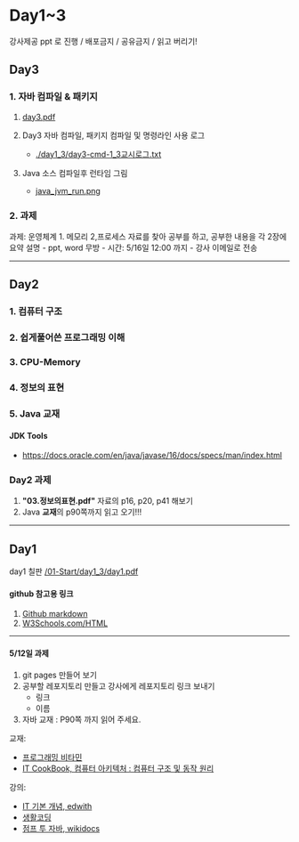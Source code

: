 # Day1~3

강사제공 ppt 로 진행 / 배포금지 / 공유금지 / 읽고 버리기!

## Day3

### 1. 자바 컴파일 & 패키지

1. [day3.pdf](./day1_3/day3.pdf)
2. Day3 자바 컴파일, 패키지 컴파일 및 명령라인 사용 로그
   - [./day1_3/day3-cmd-1_3교시로그.txt](./day1_3/day3-cmd-1_3교시로그.txt)

3. Java 소스 컴파일후 런타임 그림
   - [java_jvm_run.png](./day1_3/java_jvm_run.png)


### 2. 과제

과제:  운영체계 1. 메모리 2,프로세스 자료를 찾아 공부를 하고, 공부한 내용을 각 2장에 요약 설명
    - ppt, word 무방
    - 시간: 5/16일 12:00 까지
    - 강사 이메일로 전송


---

## Day2

### 1. 컴퓨터 구조
### 2. 쉽게풀어쓴 프로그래밍 이해
### 3. CPU-Memory
### 4. 정보의 표현

### 5. Java 교재

#### JDK Tools

- https://docs.oracle.com/en/java/javase/16/docs/specs/man/index.html


### Day2 과제

1. **"03.정보의표현.pdf"** 자료의 p16, p20, p41 해보기
2. Java **교재**의 p90쪽까지 읽고 오기!!!


---

##  Day1

day1 칠판 [/01-Start/day1_3/day1.pdf](https://github.com/qkboo/lecture_fullstack2021/blob/master/01-Start/day1_3/day1.pdf)


#### github 참고용 링크

1. [Github markdown](https://guides.github.com/features/mastering-markdown/)
2. [W3Schools.com/HTML](https://www.w3schools.com/html/)

---
#### 5/12일 과제

1. git pages 만들어 보기
2. 공부할 레포지토리 만들고 강사에게 레포지토리 링크 보내기
   - 링크
   - 이름
3. 자바 교재 : P90쪽 까지 읽어 주세요.



교재:

- [프로그래밍 비타민](https://www.hanbit.co.kr/store/books/look.php?p_code=B2841228031)
- [IT CookBook, 컴퓨터 아키텍처 : 컴퓨터 구조 및 동작 원리](https://www.hanbit.co.kr/search/search_list.html?keyword=it%20cookbook,%20초보&ptype=B#)

강의:
 - [IT 기본 개념, edwith](https://www.edwith.org/it-ewha-course)
 - [생활코딩](https://opentutorials.org/course/1)
 - [점프 투 자바, wikidocs](https://wikidocs.net/book/31)
